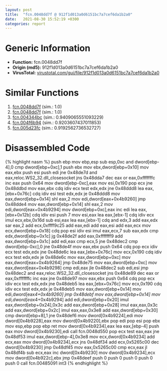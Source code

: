 ```yaml
---
layout: post
title:  "fcn.0048dd7f @ 912f1d013a0d6151bc7a7cef6da1b2a0"
date:   2021-08-30 15:52:19 +0300
categories: report
---
```


# Generic Information
- **Function:** fcn.0048dd7f
- **Origin (md5):** 912f1d013a0d6151bc7a7cef6da1b2a0
- **VirusTotal:** [virustotal.com/gui/file/912f1d013a0d6151bc7a7cef6da1b2a0][virustotal_ref]



# Similar Functions

1. [fcn.0048dd7f][similar_1_ref] (sim.: 1.0)
2. [fcn.0048dd7f][similar_2_ref] (sim.: 1.0)
3. [fcn.004344bc][similar_3_ref] (sim.: 0.9409065551093229)
4. [fcn.004f6b94][similar_4_ref] (sim.: 0.9203607437011853)
5. [fcn.005d23fc][similar_5_ref] (sim.: 0.9192562736532727)


# Disassembled Code

{% highlight nasm %}
push ebp
mov ebp,esp
sub esp,0xc
and dword[ebp-4],0
cmp dword[ebp+0xc],1
push ebx
mov ebx,dword[ebp+0x10]
mov eax,ebx
push esi
push edi
jne 0x48de7d
and eax,reloc.WS2_32.dll_closesocket
jns 0x48dda7
dec eax
or eax,0xfffffffc
inc eax
push 0x64
mov dword[ebp-0xc],eax
mov esi,0x190
pop ecx
jne 0x48ddbd
mov eax,ebx
cdq 
idiv ecx
test edx,edx
jne 0x48ddd8
lea eax,[ebx+0x76c]
cdq 
idiv esi
test edx,edx
je 0x48ddd8
mov eax,dword[ebp+0x14]
shl eax,2
mov edi,dword[eax+0x4b9260]
jmp 0x48dde4
mov eax,dword[ebp+0x14]
shl eax,2
mov edi,dword[eax+0x4b9294]
mov dword[ebp+0xc],eax
inc edi
lea eax,[ebx+0x12b]
cdq 
idiv esi
push 7
mov esi,eax
lea eax,[ebx-1]
cdq 
idiv ecx
imul ecx,ebx,0x16d
sub esi,eax
lea eax,[ebx-1]
cdq 
and edx,3
add eax,edx
sar eax,2
add ecx,0xffff9c25
add eax,edi
add eax,esi
add eax,ecx
mov ecx,dword[ebp+0x18]
cdq 
pop esi
idiv esi
imul eax,ecx,7
sub eax,edx
cmp edx,dword[ebp+0x1c]
jg 0x48de2f
add eax,0xfffffff9
add eax,dword[ebp+0x1c]
add edi,eax
cmp ecx,5
jne 0x48dec2
cmp dword[ebp-0xc],0
jne 0x48de4f
mov eax,ebx
push 0x64
cdq 
pop ecx
idiv ecx
test edx,edx
jne 0x48de6c
lea eax,[ebx+0x76c]
mov ecx,0x190
cdq 
idiv ecx
test edx,edx
je 0x48de6c
mov eax,dword[ebp+0xc]
mov eax,dword[eax+0x4b9264]
jmp 0x48de75
mov eax,dword[ebp+0xc]
mov eax,dword[eax+0x4b9298]
cmp edi,eax
jle 0x48dec2
sub edi,esi
jmp 0x48dec2
and eax,reloc.WS2_32.dll_closesocket
jns 0x48de89
dec eax
or eax,0xfffffffc
inc eax
jne 0x48de97
mov eax,ebx
push 0x64
cdq 
pop ecx
idiv ecx
test edx,edx
jne 0x48deb5
lea eax,[ebx+0x76c]
mov ecx,0x190
cdq 
idiv ecx
test edx,edx
je 0x48deb5
mov eax,dword[ebp+0x14]
mov edi,dword[eax*4+0x4b9260]
jmp 0x48debf
mov eax,dword[ebp+0x14]
mov edi,dword[eax*4+0x4b9294]
add edi,dword[ebp+0x20]
imul eax,dword[ebp+0x24],0x3c
add eax,dword[ebp+0x28]
imul eax,eax,0x3c
add eax,dword[ebp+0x2c]
imul eax,eax,0x3e8
add eax,dword[ebp+0x30]
cmp dword[ebp+8],1
jne 0x48def6
mov dword[0x4b9224],edi
mov dword[0x4b9228],eax
mov dword[0x4b9220],ebx
pop edi
pop esi
pop ebx
mov esp,ebp
pop ebp
ret 
mov dword[0x4b9234],eax
lea eax,[ebp-4]
push eax
mov dword[0x4b9230],edi
call fcn.0048d550
pop ecx
test eax,eax
jne 0x48df53
imul eax,dword[ebp-4],0x3e8
mov ecx,dword[0x4b9234]
add ecx,eax
mov dword[0x4b9234],ecx
jns 0x48df34
add ecx,0x5265c00
dec dword[0x4b9230]
jmp 0x48df45
mov eax,0x5265c00
cmp ecx,eax
jl 0x48df4b
sub ecx,eax
inc dword[0x4b9230]
mov dword[0x4b9234],ecx
mov dword[0x4b922c],ebx
jmp 0x48deef
push 0
push 0
push 0
push 0
push 0
call fcn.00485091
int3 
{% endhighlight %}


[similar_1_ref]: /report/fcn.0048dd7f@fb9b7d22bc1c143ac66b0575cbdd088d
[similar_2_ref]: /report/fcn.0048dd7f@152885a790b99953ce23874f0947b7bd
[similar_3_ref]: /report/fcn.004344bc@d96761eb00d2d97e2b6f5ffffed0b46a
[similar_4_ref]: /report/fcn.004f6b94@a9a3c47f5c08fef0f0f69b66c17916ac
[similar_5_ref]: /report/fcn.005d23fc@4179b381a87b74dcd140154f9010ef86
[virustotal_ref]: https://www.virustotal.com/gui/file/912f1d013a0d6151bc7a7cef6da1b2a0